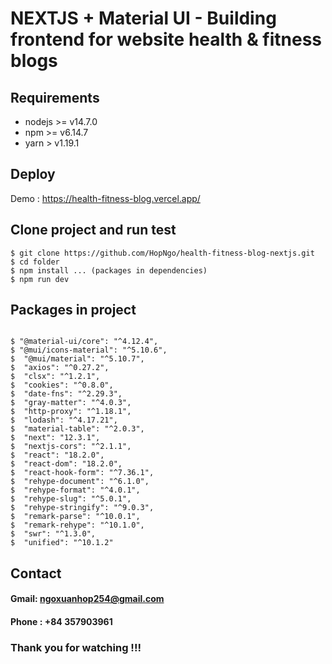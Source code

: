 # NEXTJS + Material UI - Building frontend for website health & fitness blogs

## Requirements

* nodejs >= v14.7.0
* npm >= v6.14.7
* yarn > v1.19.1

## Deploy

Demo : https://health-fitness-blog.vercel.app/

## Clone project and run test

```
$ git clone https://github.com/HopNgo/health-fitness-blog-nextjs.git
$ cd folder
$ npm install ... (packages in dependencies)
$ npm run dev 

```

## Packages in project

```

$ "@material-ui/core": "^4.12.4",
$ "@mui/icons-material": "^5.10.6",
$  "@mui/material": "^5.10.7",
$  "axios": "^0.27.2",
$  "clsx": "^1.2.1",
$  "cookies": "^0.8.0",
$  "date-fns": "^2.29.3",
$  "gray-matter": "^4.0.3",
$  "http-proxy": "^1.18.1",
$  "lodash": "^4.17.21",
$  "material-table": "^2.0.3",
$  "next": "12.3.1",
$  "nextjs-cors": "^2.1.1",
$  "react": "18.2.0",
$  "react-dom": "18.2.0",
$  "react-hook-form": "^7.36.1",
$  "rehype-document": "^6.1.0",
$  "rehype-format": "^4.0.1",
$  "rehype-slug": "^5.0.1",
$  "rehype-stringify": "^9.0.3",
$  "remark-parse": "^10.0.1",
$  "remark-rehype": "^10.1.0",
$  "swr": "^1.3.0",
$  "unified": "^10.1.2"

```

## Contact

#### Gmail: ngoxuanhop254@gmail.com
#### Phone : +84 357903961

### Thank you for watching !!!
